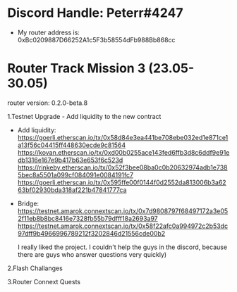 # Discord Handle: Peterr#4247
- My router address is: 0xBc0209887D66252A1c5F3b58554dFb988Bb868cc


# Router Track Mission 3 (23.05-30.05)
  router version: 0.2.0-beta.8

  1.Testnet Upgrade - Add liquidity to the new contract

  - Add liquidity:
    https://goerli.etherscan.io/tx/0x58d84e3ea441be708ebe032ed1e871ce1a13f56c04415ff448630ecde9c81564
    https://kovan.etherscan.io/tx/0xd00b0255ace143fed6ffb3d8c6ddf9e91edb1316e167e9b417b63e653f6c523d
    https://rinkeby.etherscan.io/tx/0x52f3bee08ba0c0b20632974adb1e7385bec8a5501a099cf084091e0084191fc7
    https://goerli.etherscan.io/tx/0x595ffe00f0144f0d2552da813006b3a6263bf02930bda318af221b47841777ca

  - Bridge:
    https://testnet.amarok.connextscan.io/tx/0x7d9808797f68497172a3e052f11eb8b8bc8416e7328fb55b79dfff18a2693a97
    https://testnet.amarok.connextscan.io/tx/0x58f22afc0a994972c2b53dc97dff9b4966996789212f3202846d21556cde00b2

    I really liked the project. I couldn't help the guys in the discord, because there are guys who answer questions very quickly)

  2.Flash Challanges

  3.Router Connext Quests
